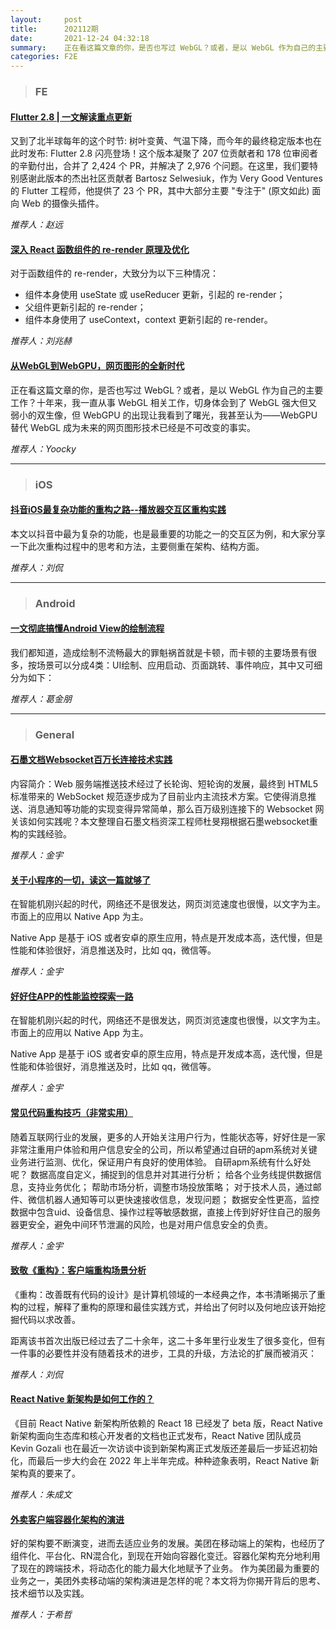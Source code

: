 ```yaml
---
layout:     post
title:      202112期
date:       2021-12-24 04:32:18
summary:    正在看这篇文章的你，是否也写过 WebGL？或者，是以 WebGL 作为自己的主要工作？十年来，我一直从事 WebGL 相关工作，切身体会到了 WebGL 强大但又弱小的双生像，但 WebGPU 的出现让我看到了曙光，我甚至认为——WebGPU 替代 WebGL 成为未来的网页图形技术已经是不可改变的事实。
categories: F2E
---
```



> ### FE

#### [Flutter 2.8 | 一文解读重点更新](https://mp.weixin.qq.com/s/22Ylncb3V95MGkMBRSrZoA)

又到了北半球每年的这个时节: 树叶变黄、气温下降，而今年的最终稳定版本也在此时发布: Flutter 2.8 闪亮登场！这个版本凝聚了 207 位贡献者和 178 位审阅者的辛勤付出，合并了 2,424 个 PR，并解决了 2,976 个问题。在这里，我们要特别感谢此版本的杰出社区贡献者 Bartosz Selwesiuk，作为 Very Good Ventures 的 Flutter 工程师，他提供了 23 个 PR，其中大部分主要 "专注于" (原文如此) 面向 Web 的摄像头插件。

*推荐人：赵远*

#### [深入 React 函数组件的 re-render 原理及优化](https://mp.weixin.qq.com/s/fcDkJYHBLcenilvZMPCwfA)

对于函数组件的 re-render，大致分为以下三种情况：
* 组件本身使用 useState 或 useReducer 更新，引起的 re-render；
* 父组件更新引起的 re-render；
* 组件本身使用了 useContext，context 更新引起的 re-render。

*推荐人：刘兆赫*
#### [从WebGL到WebGPU，网页图形的全新时代](https://mp.weixin.qq.com/s/4LfaNHP77s9n9SghucYoaA)

正在看这篇文章的你，是否也写过 WebGL？或者，是以 WebGL 作为自己的主要工作？十年来，我一直从事 WebGL 相关工作，切身体会到了 WebGL 强大但又弱小的双生像，但 WebGPU 的出现让我看到了曙光，我甚至认为——WebGPU 替代 WebGL 成为未来的网页图形技术已经是不可改变的事实。

*推荐人：Yoocky*

---

> ### iOS

#### [抖音iOS最复杂功能的重构之路--播放器交互区重构实践](https://mp.weixin.qq.com/s/ZmF5w3zzpqJb7AiBWGJUvA)

本文以抖音中最为复杂的功能，也是最重要的功能之一的交互区为例，和大家分享一下此次重构过程中的思考和方法，主要侧重在架构、结构方面。


*推荐人：刘侃*

---

> ### Android


#### [一文彻底搞懂Android View的绘制流程](https://mp.weixin.qq.com/s/OoXY6lvu3z7Th8hW19vXsg)

我们都知道，造成绘制不流畅最大的罪魁祸首就是卡顿，而卡顿的主要场景有很多，按场景可以分成4类：UI绘制、应用启动、页面跳转、事件响应，其中又可细分为如下：

*推荐人：葛金朋*

---

> ### General


#### [石墨文档Websocket百万长连接技术实践](https://mp.weixin.qq.com/s/jl14D6XYJ5PeR3rmYAPdpQ)

内容简介：Web 服务端推送技术经过了长轮询、短轮询的发展，最终到 HTML5 标准带来的 WebSocket 规范逐步成为了目前业内主流技术方案。它使得消息推送、消息通知等功能的实现变得异常简单，那么百万级别连接下的 Websocket 网关该如何实践呢？本文整理自石墨文档资深工程师杜旻翔根据石墨websocket重构的实践经验。

*推荐人：金宇*

#### [关于小程序的一切，读这一篇就够了](https://mp.weixin.qq.com/s/5nQqBFFWwxtcf8S2Ba9PRA)

在智能机刚兴起的时代，网络还不是很发达，网页浏览速度也很慢，以文字为主。市面上的应用以 Native App 为主。

Native App 是基于 iOS 或者安卓的原生应用，特点是开发成本高，迭代慢，但是性能和体验很好，消息推送及时，比如 qq，微信等。

*推荐人：金宇*


#### [好好住APP的性能监控探索一路](https://mp.weixin.qq.com/s/hbk2aPnk4_R4DgRXD_gyFQ)

在智能机刚兴起的时代，网络还不是很发达，网页浏览速度也很慢，以文字为主。市面上的应用以 Native App 为主。

Native App 是基于 iOS 或者安卓的原生应用，特点是开发成本高，迭代慢，但是性能和体验很好，消息推送及时，比如 qq，微信等。

*推荐人：金宇*


#### [常见代码重构技巧（非常实用）](https://mp.weixin.qq.com/s/nN0qG_nDWnx0XA2iBh5cwA)

随着互联网行业的发展，更多的人开始关注用户行为，性能状态等，好好住是一家非常注重用户体验和用户信息安全的公司，所以希望通过自研的apm系统对关键业务进行监测、优化，保证用户有良好的使用体验。
自研apm系统有什么好处呢？
数据⾼度⾃定义，捕捉到的信息并对其进行分析；
给各个业务线提供数据信息，支持业务优化；
帮助市场分析，调整市场投放策略；
对于技术人员，通过邮件、微信机器⼈通知等可以更快速接收信息，发现问题；
数据安全性更高，监控数据中包含uid、设备信息、操作过程等敏感数据，直接上传到好好住自己的服务器更安全，避免中间环节泄漏的风险，也是对用户信息安全的负责。

*推荐人：金宇*

#### [致敬《重构》：客户端重构场景分析](https://mp.weixin.qq.com/s/pUjRhORgMNK45GBTt9RtLg)

《重构：改善既有代码的设计》是计算机领域的一本经典之作，本书清晰揭示了重构的过程，解释了重构的原理和最佳实践方式，并给出了何时以及何地应该开始挖掘代码以求改善。

距离该书首次出版已经过去了二十余年，这二十多年里行业发生了很多变化，但有一件事的必要性并没有随着技术的进步，工具的升级，方法论的扩展而被消灭：

*推荐人：刘侃*

#### [React Native 新架构是如何工作的？](https://mp.weixin.qq.com/s/fROPFAHpiiXXe56H05ubVw)

《目前 React Native 新架构所依赖的 React 18 已经发了 beta 版，React Native 新架构面向生态库和核心开发者的文档也正式发布，React Native 团队成员 Kevin Gozali 也在最近一次访谈中谈到新架构离正式发版还差最后一步延迟初始化，而最后一步大约会在 2022 年上半年完成。种种迹象表明，React Native 新架构真的要来了。

*推荐人：朱成文*


#### [外卖客户端容器化架构的演进](https://mp.weixin.qq.com/s/kW5wu7GM7pMRRvN-dQvE2g)

好的架构要不断演变，进而去适应业务的发展。美团在移动端上的架构，也经历了组件化、平台化、RN混合化，到现在开始向容器化变迁。容器化架构充分地利用了现在的跨端技术，将动态化的能力最大化地赋予了业务。
作为美团最为重要的业务之一，美团外卖移动端的架构演进是怎样的呢？本文将为你揭开背后的思考、技术细节以及实践。

*推荐人：于希哲*